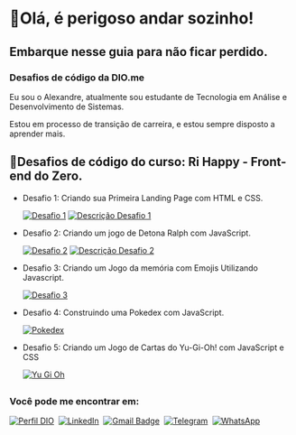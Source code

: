 ## 
# 👋Olá, é perigoso andar sozinho! 
## Embarque nesse guia para não ficar perdido.
### Desafios de código da DIO.me

Eu sou o Alexandre, atualmente sou estudante de Tecnologia em Análise e Desenvolvimento de Sistemas.

Estou em processo de transição de carreira, e estou sempre disposto a aprender mais.

## 🥇Desafios de código do curso: Ri Happy - Front-end do Zero.
- Desafio 1: Criando sua Primeira Landing Page com HTML e CSS.

  [![Desafio 1](https://img.shields.io/badge/-Desafio%201-000)](https://github.com/alexandrefnas/Desafios-css/tree/main/Desafio-1)
[![Descrição Desafio 1](https://img.shields.io/badge/-Descrição-000)](https://github.com/alexandrefnas/Desafios-css/tree/main/Desafio-1/Descricao.md)&nbsp;

- Desafio 2: Criando um jogo de Detona Ralph com JavaScript.

  [![Desafio 2](https://img.shields.io/badge/-Desafio%202-000)](https://github.com/alexandrefnas/Desafios-css/tree/main/Desafio-2)
[![Descrição Desafio 2](https://img.shields.io/badge/-Descrição-000)](https://github.com/alexandrefnas/Desafios-css/tree/main/Desafio-2/detona-ralph/Descricao.md)&nbsp;

- Desafio 3: Criando um  Jogo da memória com Emojis Utilizando Javascript.

  [![Desafio 3](https://img.shields.io/badge/-Desafio%203-000)](https://github.com/alexandrefnas/Desafios-css/tree/main/Desafio-3/Memory-Game)

- Desafio 4: Construindo uma Pokedex com JavaScript.

  [![Pokedex](https://img.shields.io/badge/-Pokedex-000)](https://github.com/alexandrefnas/Desafios-css/tree/main/Pokedex)

- Desafio 5: Criando um Jogo de Cartas do Yu-Gi-Oh! com JavaScript e CSS

  [![Yu Gi Oh](https://img.shields.io/badge/-Yu%20Gi%20Oh-000)](https://github.com/alexandrefnas/Desafios-css/tree/main/Desafio-js-yugioh)




##
###  Você pode me encontrar em:

[![Perfil DIO](https://img.shields.io/badge/-Perfil%20DIO-000?informational?style=for-the-badge&logo=gitbook&logoColor=blue)](https://www.dio.me/users/alexandrefnas)&nbsp;
[![LinkedIn](https://img.shields.io/badge/LinkedIn-000?informational?style=for-the-badge&logo=linkedin&logoColor=blue)](https://www.linkedin.com/in/alexandre-fernandes-do-nascimento-2749092b6/)&nbsp;
[![Gmail Badge](https://img.shields.io/badge/-alexandrefnas@gmail.com-000?informational?style=for-the-badge&logo=Gmail&logoColor=red&ink=mailto:alexandrefnas@gmail.com)](mailto:alexandrefnas@gmail.com)&nbsp;
[![Telegram](https://img.shields.io/badge/Telegram-000?informational?style=for-the-badge&logo=telegram&logoColor=2CA5E0)](https://t.me/alexandrefnas)&nbsp;
[![WhatsApp](https://img.shields.io/badge/WhatsApp-000?informational?style=for-the-badge&logo=whatsapp&logoColor=2CA5E0)](https://wa.me/5534984093426)

##
